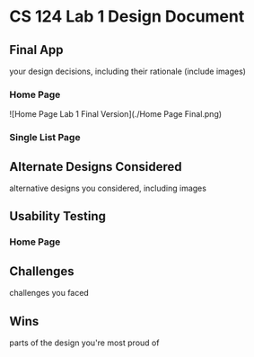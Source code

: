 # CS 124 Lab 1 Design Document

## Final App

your design decisions, including their rationale (include images)

### Home Page

![Home Page Lab 1 Final Version](./Home Page Final.png)

### Single List Page

## Alternate Designs Considered

alternative designs you considered, including images

## Usability Testing

### Home Page

## Challenges

challenges you faced

## Wins

parts of the design you're most proud of
